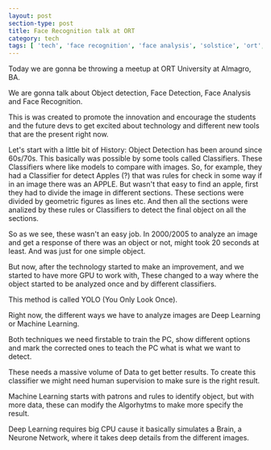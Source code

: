 ```yaml
---
layout: post
section-type: post
title: Face Recognition talk at ORT
category: tech
tags: [ 'tech', 'face recognition', 'face analysis', 'solstice', 'ort', 'meetup' ]
---
```


Today we are gonna be throwing a meetup at ORT University at Almagro, BA.

We are gonna talk about Object detection, Face Detection, Face Analysis and Face Recognition.

This is was created to promote the innovation and encourage the students and the future devs to get excited about technology and
different new tools that are the present right now.

Let's start with a little bit of History: Object Detection has been around since 60s/70s. This basically was possible by some tools called Classifiers.
These Classifiers where like models to compare with images. So, for example, they had a Classifier for detect Apples (?) that was rules for check
in some way if in an image there was an APPLE. But wasn't that easy to find an apple, first they had to divide the image in different sections.
These sections were divided by geometric figures as lines etc. And then all the sections were analized by these rules or Classifiers to detect the final object on all the sections.

So as we see, these wasn't an easy job. In 2000/2005 to analyze an image and get a response of there was an object or not, might took 20 seconds at least. And was just for one simple object.

But now, after the technology started to make an improvement, and we started to have more GPU to work with, These changed to a way where the object started to be analyzed once and by different classifiers.

This method is called YOLO (You Only Look Once).

Right now, the different ways we have to analyze images are Deep Learning or Machine Learning.

Both techniques we need firstable to train the PC, show different options and mark the corrected ones to teach the PC what is what we want to detect.

These needs a massive volume of Data to get better results. To create this classifier we might need human supervision to make sure is the right result.

Machine Learning starts with patrons and rules to identify object, but with more data, these can modify the Algorhytms to make more specify the result.

Deep Learning requires big CPU cause it basically simulates a Brain, a Neurone Network, where it takes deep details from the different images.